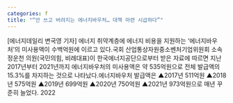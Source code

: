 ```yaml
---
categories: f
title: "“안 쓰고 버려지는 에너지바우처… 대책 마련 시급하다”"
---
```

[에너지데일리 변국영 기자] 에너지 취약계층에 에너지 비용을 지원하는 ‘에너지바우처’의 미사용액이 수백억원에 이르고 있다.국회 산업통상자원중소벤처기업위원회 소속 정운천 의원(국민의힘, 비례대표)이 한국에너지공단으로부터 받은 자료에 따르면 지난 2017년부터 2021년까지 에너지바우처의 미사용액은 약 535억원으로 전체 발급액의 15.3%를 차지하는 것으로 나타났다.에너지바우처 발급액은 ▲2017년 511억원 ▲2018년 575억원 ▲2019년 699억원 ▲2020년 750억원 ▲2021년 973억원으로 매년 꾸준히 늘었다. 2022